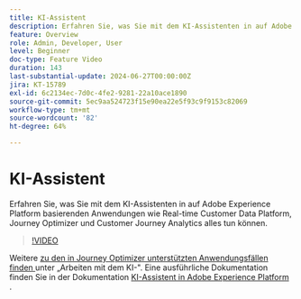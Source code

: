 ```yaml
---
title: KI-Assistent
description: Erfahren Sie, was Sie mit dem KI-Assistenten in auf Adobe Experience Platform basierenden Anwendungen wie Real-time Customer Data Platform, Journey Optimizer und Customer Journey Analytics alles tun können.
feature: Overview
role: Admin, Developer, User
level: Beginner
doc-type: Feature Video
duration: 143
last-substantial-update: 2024-06-27T00:00:00Z
jira: KT-15789
exl-id: 6c2134ec-7d0c-4fe2-9281-22a10ace1890
source-git-commit: 5ec9aa524723f15e90ea22e5f93c9f9153c82069
workflow-type: tm+mt
source-wordcount: '82'
ht-degree: 64%

---
```


# KI-Assistent

Erfahren Sie, was Sie mit dem KI-Assistenten in auf Adobe Experience Platform basierenden Anwendungen wie Real-time Customer Data Platform, Journey Optimizer und Customer Journey Analytics alles tun können.

>[!VIDEO](https://video.tv.adobe.com/v/3429845/?learn=on)

Weitere [ zu den in Journey Optimizer unterstützten Anwendungsfällen finden ](https://experienceleague.adobe.com/en/docs/journey-optimizer/using/get-started/ai-assistant) unter „Arbeiten mit dem KI-&quot;. Eine ausführliche Dokumentation finden Sie in der Dokumentation [KI-Assistent in Adobe Experience Platform](https://experienceleague.adobe.com/de/docs/experience-platform/ai-assistant/home) .
